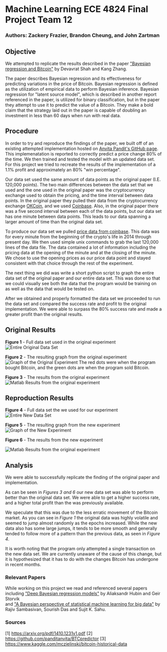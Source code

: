 # Machine Learning ECE 4824 Final Project Team 12
### Authors: Zackery Frazier, Brandon Cheung, and John Zartman

## Objective
We attempted to replicate the results described in the paper ["Bayesian regression and Bitcoin"](https://arxiv.org/pdf/1410.1231v1.pdf) by Devavrat Shah and Kang Zhang. 

The paper describes Bayesian regression and its effectiveness for predicting variations in
the price of Bitcoin. 
Bayesian regression is defined as the utilization of empirical
data to perform Bayesian inference. Bayesian regression for "latent source
model", which is described in another report referenced in the paper, is
utilized for binary classification, but in the paper they attempt to use it to
predict the value of a Bitcoin. They make a bold claim that the strategy laid
out in the paper is capable of doubling an investment in less than 60 days when
run with real data.


## Procedure
In order to try and reproduce the findings of the paper, we built off of an existing attempted implementation hosted on [Anvita Pandit's GitHub page](https://github.com/panditanvita/BTCpredictor). This implemenatation is reported to correctly predict a price change 80% of the time. We then trained and tested the model with an updated data set. For this project we tried to recreate the results of the implementation of a 1.1% profit and approximately an 80% "win percentage".

Our data set used the same amount of data points as the original paper (I.E. 120,000 points). The two main differences between the data set that we used and the one used in the original paper was the cryptocurrency exchange used to obtain the pricing, and the time interval between data points. In the original paper they pulled their data from the cryptocurrency exchange [OKCoin](https://www.okcoin.com/), and we used [Coinbase](https://www.coinbase.com/). Also, in the original paper there was a five second interval between each of the data points, but our data set has one minute between data points. This leads to our data spanning a larger amount of time than the original data set.


To produce our data set we pulled [price data from coinbase](https://www.kaggle.com/mczielinski/bitcoin-historical-data). This data was for every minute from the beginning of the crypto's life in 2014 through present day. We then used simple unix commands to grab the last 120,000 lines of the data file. The data contained a lot of information including the pricing data at the opening of the minute and at the closing of the minute. We chose to use the opening prices as our price data point and stayed consistent with that choice through the rest of the experiment.

The next thing we did was write a short python script to graph the entire data set of the original paper and our entire data set. This was done so that we could visually see both the data that the program would be training on as well as the data that would be tested on.    


After we obtained and properly formatted the data set we proceeded to run the data set and compared the success rate and profit to the
original implementation. We were able to surpass the 80% success rate and made a greater profit than the original results.

## Original Results

**Figure 1** - Full data set used in the original experiment
![Entire Original Data Set](original_data_full_graph.png)

**Figure 2** - The resulting graph from the original experiment
![Graph of the Original Experiment](original_data_graph.jpg)
The red dots were when the program bought Bitcoin, and the green dots are when the program sold Bitcoin.

**Figure 3** - The results from the original experiment
![Matlab Results from the original experiment](original_data_results.PNG)

## Reproduction Results

**Figure 4** - Full data set the we used for our experiment
![Entire New Data Set](new_data_full_graph.png)

**Figure 5** - The resulting graph from the new experiment
![Graph of the New Experiment](our_data_graph.jpg)

**Figure 6** - The results from the new experiment

![Matlab Results from the original experiment](our_data_results.PNG)

## Analysis

We were able to successfully replicate the finding of the original paper and implementation.

As can be seen in *Figures 3 and 6* our new data set was able to perform better
than the original data set. We were able to get a higher success rate, and a higher total
profit than the was previously available.

We speculate that this was due to the less erratic movement of the Bitcoin market. As you
can see in *Figure 1* the original data was highly volatile and seemed to jump almost 
randomly as the epochs increased. While the new data also has some large jumps, it tends to
be more smooth and generally tended to follow more of a pattern than the previous data, 
as seen in *Figure 4*.

It is worth noting that the program only attempted a single transaction on the
new data set. We are currently unaware of the cause of this change, but it is hypothesized that it has to do with
the changes Bitcoin has undergone in recent months.

### Relevant Papers

While working on this project we read and referenced several papers including ["Deep Bayesian 
regression models"](https://arxiv.org/pdf/1806.02160.pdf) by Aliaksandr Hubin and Geir Storvik  
and ["A Bayesian perspective of statistical machine learning for big data"](https://arxiv.org/pdf/1811.04788.pdf) by Rajiv Sambasivan, 
Sourish Das and Sujit K. Sahu.

### Sources
[1] https://arxiv.org/pdf/1410.1231v1.pdf
[2] https://github.com/panditanvita/BTCpredictor
[3] https://www.kaggle.com/mczielinski/bitcoin-historical-data

